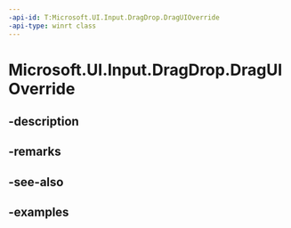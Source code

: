 ```yaml
---
-api-id: T:Microsoft.UI.Input.DragDrop.DragUIOverride
-api-type: winrt class
---
```


# Microsoft.UI.Input.DragDrop.DragUIOverride

<!--
public sealed class DragUIOverride
-->


## -description

## -remarks

## -see-also

## -examples


